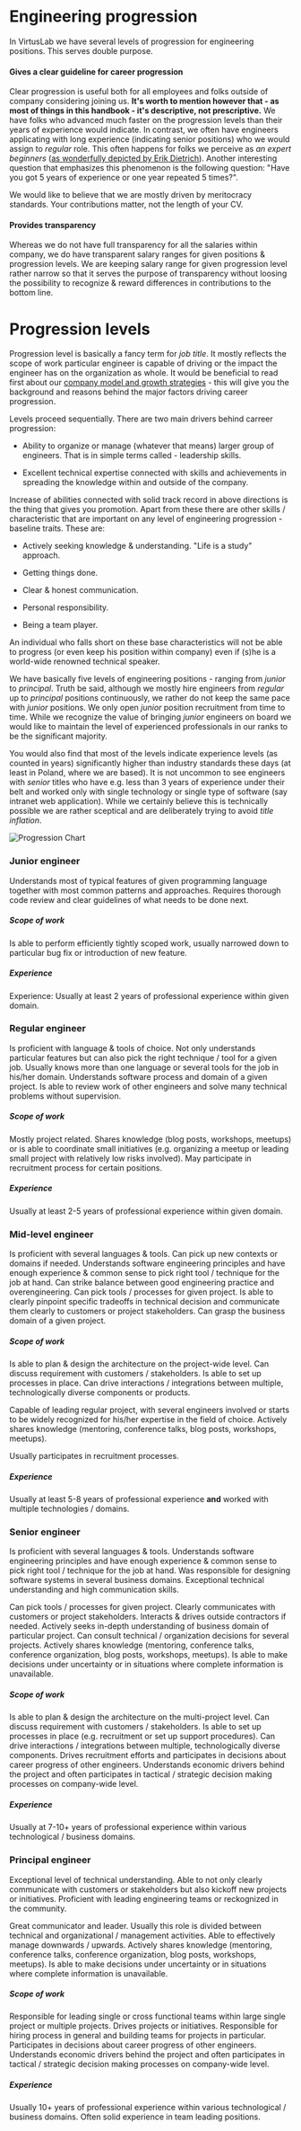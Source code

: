 # Engineering progression

In VirtusLab we have several levels of progression for engineering positions. This serves double purpose.

#### Gives a clear guideline for career progression

Clear progression is useful both for all employees and folks outside of company considering joining us. **It's worth to mention however that - as most of things in this handbook - it's descriptive, not prescriptive.** We have folks who advanced much faster on the progression levels than their years of experience would indicate. In contrast, we often have engineers applicating with long experience (indicating senior positions) who we would assign to _regular_ role. This often happens for folks we perceive as _an expert beginners_ ([as wonderfully depicted by Erik Dietrich](https://www.daedtech.com/how-developers-stop-learning-rise-of-the-expert-beginner/)). Another interesting question that emphasizes this phenomenon is the following question: "Have you got 5 years of experience or one year repeated 5 times?".

We would like to believe that we are mostly driven by meritocracy standards. Your contributions matter, not the length of your CV.

#### Provides transparency 

Whereas we do not have full transparency for all the salaries within company, we do have transparent salary ranges for given positions & progression levels. We are keeping salary range for given progression level rather narrow so that it serves the purpose of transparency without loosing the possibility to recognize & reward differences in contributions to the bottom line. 

# Progression levels

Progression level is basically a fancy term for _job title_. It mostly reflects the scope of work particular engineer is capable of driving or the impact the engineer has on the organization as whole. It would be beneficial to read first about our [company model and growth strategies](company-model.md) - this will give you the background and reasons behind the major factors driving career progression.

Levels proceed sequentially. There are two main drivers behind carreer progression:

* Ability to organize or manage (whatever that means) larger group of engineers. That is in simple terms called - leadership skills.

* Excellent technical expertise connected with skills and achievements in spreading the knowledge within and outside of the company.

Increase of abilities connected with solid track record in above directions is the thing that gives you promotion. Apart from these there are other skills / characteristic that are important on any level of engineering progression - baseline traits. These are:

* Actively seeking knowledge & understanding. "Life is a study" approach.

* Getting things done.

* Clear & honest communication.

* Personal responsibility.

* Being a team player.

An individual who falls short on these base characteristics will not be able to progress (or even keep his position within company) even if (s)he is a world-wide renowned technical speaker.

We have basically five levels of engineering positions - ranging from _junior_ to _principal_. Truth be said, although we mostly hire engineers from _regular_ up to _principal_ positions continuously, we rather do not keep the same pace with _junior_ positions. We only open _junior_ position recruitment from time to time. While we recognize the value of bringing _junior_ engineers on board we would like to maintain the level of experienced professionals in our ranks to be the significant majority. 

You would also find that most of the levels indicate experience levels (as counted in years) significantly higher than industry standards these days (at least in Poland, where we are based). It is not uncommon to see engineers with _senior_ titles who have e.g. less than 3 years of experience under their belt and worked only with single technology or single type of software (say intranet web application). While we certainly believe this is technically possible we are rather sceptical and are deliberately trying to avoid _title inflation_.  

![Progression Chart](img/progression.png)

### Junior engineer

Understands most of typical features of given programming language together with most common patterns and approaches. Requires thorough code review and clear guidelines of what needs to be done next. 

##### Scope of work

Is able to perform efficiently tightly scoped work, usually narrowed down to particular bug fix or introduction of new feature.

##### Experience

Experience: Usually at least 2 years of professional experience within given domain.

### Regular engineer

Is proficient with language & tools of choice. Not only understands particular features but can also pick the right technique / tool for a given job. Usually knows more than one language or several tools for the job in his/her domain.
Understands software process and domain of a given project. Is able to review work of other engineers and solve many technical problems without supervision. 

##### Scope of work

Mostly project related. Shares knowledge (blog posts, workshops, meetups) or is able to coordinate small initiatives (e.g. organizing a meetup or leading small project with relatively low risks involved). May participate in recruitment process for certain positions.

##### Experience

Usually at least 2-5 years of professional experience within given domain.

### Mid-level engineer

Is proficient with several languages & tools. Can pick up new contexts or domains if needed. Understands software engineering principles and have enough experience & common sense to pick right tool / technique for the job at hand. Can strike balance between good engineering practice and overengineering. Can pick tools / processes for given project. Is able to clearly pinpoint specific tradeoffs in technical decision and communicate them clearly to customers or project stakeholders. Can grasp the business domain of a given project.


##### Scope of work

Is able to plan & design the architecture on the project-wide level. Can discuss requirement with customers / stakeholders. Is able to set up processes in place. Can drive interactions / integrations between multiple, technologically diverse components or products.

Capable of leading regular project, with several engineers involved or starts to be widely recognized for his/her expertise in the field of choice. Actively shares knowledge (mentoring, conference talks, blog posts, workshops, meetups). 

Usually participates in recruitment processes.

##### Experience

Usually at least 5-8 years of professional experience **and** worked with multiple technologies / domains. 

### Senior engineer

Is proficient with several languages & tools. Understands software engineering principles and have enough experience & common sense to pick right tool / technique for the job at hand. Was responsible for designing software systems in several business domains. Exceptional technical understanding and high communication skills.

Can pick tools / processes for given project. Clearly communicates with customers or project stakeholders. Interacts & drives outside contractors if needed. Actively seeks in-depth understanding of business domain of particular project. Can consult technical / organization decisions for several projects. Actively shares knowledge (mentoring, conference talks, conference organization, blog posts, workshops, meetups).  Is able to make decisions under uncertainty or in situations where complete information is unavailable. 

##### Scope of work

Is able to plan & design the architecture on the multi-project level. Can discuss requirement with customers / stakeholders. Is able to set up processes in place (e.g. recruitment or set up support procedures). Can drive interactions / integrations between multiple, technologically diverse components. Drives recruitment efforts and participates in decisions about career progress of other engineers. Understands economic drivers behind the project and often participates in tactical / strategic decision making processes on company-wide level.

##### Experience

Usually at 7-10+ years of professional experience within various technological / business domains.

### Principal engineer

Exceptional level of technical understanding. Able to not only clearly communicate with customers or stakeholders but also kickoff new projects or initiatives. Proficient with leading engineering teams or reckognized in the community. 

Great communicator and leader. Usually this role is divided between technical and organizational / management activities. Able to effectively manage downwards / upwards. Actively shares knowledge (mentoring, conference talks, conference organization, blog posts, workshops, meetups). Is able to make decisions under uncertainty or in situations where complete information is unavailable. 

##### Scope of work

Responsible for leading single or cross functional teams within large single project or multiple projects. Drives projects or initiatives. Responsible for hiring process in general and building teams for projects in particular. Participates in decisions about career progress of other engineers. Understands economic drivers behind the project and often participates in tactical / strategic decision making processes on company-wide level.

##### Experience

Usually 10+ years of professional experience within various technological / business domains. Often solid experience in team leading positions. 
